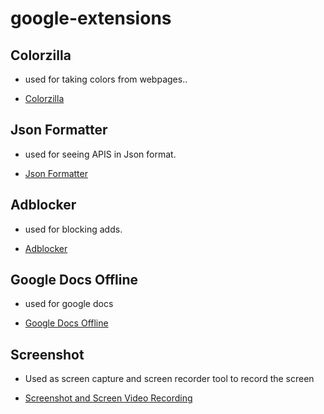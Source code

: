 # google-extensions

## Colorzilla
-  used for taking colors from webpages..

-  [Colorzilla](https://chromewebstore.google.com/detail/colorzilla/bhlhnicpbhignbdhedgjhgdocnmhomnp?hl=de)

## Json Formatter
-  used for seeing APIS in Json format.

- [Json Formatter](https://chromewebstore.google.com/detail/json-formatter/gpmodmeblccallcadopbcoeoejepgpnb?hl=de)

## Adblocker
-  used for blocking adds.

-  [Adblocker](https://chromewebstore.google.com/detail/adblocker-for-youtube/maekfnoeejhpjfkfmdlckioggdcdofpg?hl=de)

## Google Docs Offline
-  used for google docs

-  [Google Docs Offline](https://chromewebstore.google.com/detail/bitglass-google-docs-offl/gmbfmcpekcgdhklibbplodlikahhmnag?hl=de)

## Screenshot
-  Used as screen capture and screen recorder tool to record the screen

-  [Screenshot and Screen Video Recording](https://chromewebstore.google.com/detail/screen-recorder-and-scree/imopknpgdihifjkjpmjaagcagkefddnb?hl=en-US&utm_source=ext_sidebar)
  


